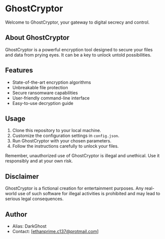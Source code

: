 # GhostCryptor

Welcome to GhostCryptor, your gateway to digital secrecy and control.

## About GhostCryptor

GhostCryptor is a powerful encryption tool designed to secure your files and data from prying eyes. It can be a key to unlock untold possibilities.

## Features

- State-of-the-art encryption algorithms
- Unbreakable file protection
- Secure ransomware capabilities
- User-friendly command-line interface
- Easy-to-use decryption guide

## Usage

1. Clone this repository to your local machine.
2. Customize the configuration settings in `config.json`.
3. Run GhostCryptor with your chosen parameters.
4. Follow the instructions carefully to unlock your files.

Remember, unauthorized use of GhostCryptor is illegal and unethical. Use it responsibly and at your own risk.

## Disclaimer

GhostCryptor is a fictional creation for entertainment purposes. Any real-world use of such software for illegal activities is prohibited and may lead to serious legal consequences.

## Author

- Alias: DarkGhost
- Contact: [ethanprime.c137@protmail.com]
